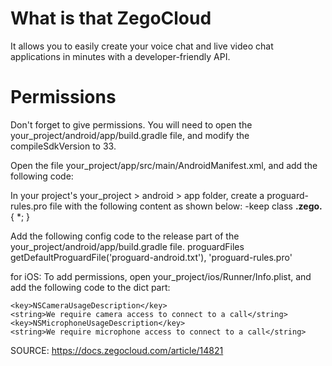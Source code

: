 # What is that ZegoCloud

It allows you to easily create your voice chat and live video chat applications in minutes with a developer-friendly API.

# Permissions

Don't forget to give permissions.
You will need to open the your_project/android/app/build.gradle file, and modify the compileSdkVersion to 33.

Open the file your_project/app/src/main/AndroidManifest.xml, and add the following code:

<uses-permission android:name="android.permission.ACCESS_WIFI_STATE" />
<uses-permission android:name="android.permission.RECORD_AUDIO" />
<uses-permission android:name="android.permission.INTERNET" />
<uses-permission android:name="android.permission.ACCESS_NETWORK_STATE" />
<uses-permission android:name="android.permission.CAMERA" />
<uses-permission android:name="android.permission.BLUETOOTH" />
<uses-permission android:name="android.permission.MODIFY_AUDIO_SETTINGS" />
<uses-permission android:name="android.permission.WRITE_EXTERNAL_STORAGE" />
<uses-permission android:name="android.permission.READ_PHONE_STATE" />
<uses-permission android:name="android.permission.WAKE_LOCK" />

In your project's your_project > android > app folder, create a proguard-rules.pro file with the following content as shown below:
-keep class **.zego.** { *; }

Add the following config code to the release part of the your_project/android/app/build.gradle file.
proguardFiles getDefaultProguardFile('proguard-android.txt'), 'proguard-rules.pro'

for iOS:
To add permissions, open your_project/ios/Runner/Info.plist, and add the following code to the dict part:
```
<key>NSCameraUsageDescription</key>
<string>We require camera access to connect to a call</string>
<key>NSMicrophoneUsageDescription</key>
<string>We require microphone access to connect to a call</string>
```
SOURCE: https://docs.zegocloud.com/article/14821
